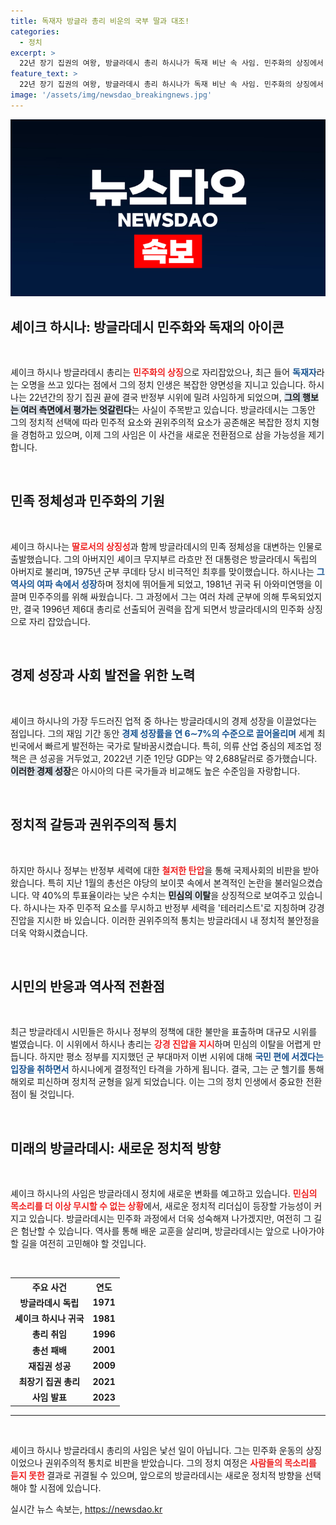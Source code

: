 ```yaml
---
title: 독재자 방글라 총리 비운의 국부 딸과 대조!
categories:
  - 정치
excerpt: >
  22년 장기 집권의 여왕, 방글라데시 총리 하시나가 독재 비난 속 사임. 민주화의 상징에서 자취를 감춘 그녀의 몰락과 국민의 혁명적 일상은 지금 어딜 향하는가?
feature_text: >
  22년 장기 집권의 여왕, 방글라데시 총리 하시나가 독재 비난 속 사임. 민주화의 상징에서 자취를 감춘 그녀의 몰락과 국민의 혁명적 일상은 지금 어딜 향하는가?
image: '/assets/img/newsdao_breakingnews.jpg'
---
```


<p><img src="/assets/img/newsdao_breakingnews.jpg" alt="implanttips 속보" /></p>

<h2 data-ke-size="size26">셰이크 하시나: 방글라데시 민주화와 독재의 아이콘</h2>

<p data-ke-size="size16">&nbsp;</p>

<p>셰이크 하시나 방글라데시 총리는 <b><span style="color: #ee2323;">민주화의 상징</span></b>으로 자리잡았으나, 최근 들어 <b><span style="color: #1a5490;">독재자</span></b>라는 오명을 쓰고 있다는 점에서 그의 정치 인생은 복잡한 양면성을 지니고 있습니다. 하시나는 22년간의 장기 집권 끝에 결국 반정부 시위에 밀려 사임하게 되었으며, <b><span style="background-color: #21538527;">그의 행보는 여러 측면에서 평가는 엇갈린다</span></b>는 사실이 주목받고 있습니다. 방글라데시는 그동안 그의 정치적 선택에 따라 민주적 요소와 권위주의적 요소가 공존해온 복잡한 정치 지형을 경험하고 있으며, 이제 그의 사임은 이 사건을 새로운 전환점으로 삼을 가능성을 제기합니다.</p>

<p data-ke-size="size16">&nbsp;</p>

<h2 data-ke-size="size26">민족 정체성과 민주화의 기원</h2>

<p data-ke-size="size16">&nbsp;</p>

<p>셰이크 하시나는 <b><span style="color: #ee2323;">딸로서의 상징성</span></b>과 함께 방글라데시의 민족 정체성을 대변하는 인물로 출발했습니다. 그의 아버지인 셰이크 무지부르 라흐만 전 대통령은 방글라데시 독립의 아버지로 불리며, 1975년 군부 쿠데타 당시 비극적인 최후를 맞이했습니다. 하시나는 <b><span style="color: #1a5490;">그 역사의 여파 속에서 성장</span></b>하며 정치에 뛰어들게 되었고, 1981년 귀국 뒤 아와미연맹을 이끌며 민주주의를 위해 싸웠습니다. 그 과정에서 그는 여러 차례 군부에 의해 투옥되었지만, 결국 1996년 제6대 총리로 선출되어 권력을 잡게 되면서 방글라데시의 민주화 상징으로 자리 잡았습니다.</p>

<p data-ke-size="size16">&nbsp;</p>

<h2 data-ke-size="size26">경제 성장과 사회 발전을 위한 노력</h2>

<p data-ke-size="size16">&nbsp;</p>

<p>셰이크 하시나의 가장 두드러진 업적 중 하나는 방글라데시의 경제 성장을 이끌었다는 점입니다. 그의 재임 기간 동안 <b><span style="color: #1a5490;">경제 성장률을 연 6∼7%</blockquote>의 수준으로 끌어올리며</span></b> 세계 최빈국에서 빠르게 발전하는 국가로 탈바꿈시켰습니다. 특히, 의류 산업 중심의 제조업 정책은 큰 성공을 거두었고, 2022년 기준 1인당 GDP는 약 2,688달러로 증가했습니다. <b><span style="background-color: #21538527;">이러한 경제 성장</span></b>은 아시아의 다른 국가들과 비교해도 높은 수준임을 자랑합니다.</p>

<p data-ke-size="size16">&nbsp;</p>

<h2 data-ke-size="size26">정치적 갈등과 권위주의적 통치</h2>

<p data-ke-size="size16">&nbsp;</p>

<p>하지만 하시나 정부는 반정부 세력에 대한 <b><span style="color: #ee2323;">철저한 탄압</span></b>을 통해 국제사회의 비판을 받아왔습니다. 특히 지난 1월의 총선은 야당의 보이콧 속에서 본격적인 논란을 불러일으켰습니다. 약 40%의 투표율이라는 낮은 수치는 <b><span style="background-color: #21538527;">민심의 이탈</span></b>을 상징적으로 보여주고 있습니다. 하시나는 자주 민주적 요소를 무시하고 반정부 세력을 '테러리스트'로 지칭하며 강경 진압을 지시한 바 있습니다. 이러한 권위주의적 통치는 방글라데시 내 정치적 불안정을 더욱 악화시켰습니다.</p>

<p data-ke-size="size16">&nbsp;</p>

<h2 data-ke-size="size26">시민의 반응과 역사적 전환점</h2>

<p data-ke-size="size16">&nbsp;</p>

<p>최근 방글라데시 시민들은 하시나 정부의 정책에 대한 불만을 표출하며 대규모 시위를 벌였습니다. 이 시위에서 하시나 총리는 <b><span style="color: #ee2323;">강경 진압을 지시</span></b>하며 민심의 이탈을 어렵게 만듭니다. 하지만 평소 정부를 지지했던 군 부대마저 이번 시위에 대해 <b><span style="color: #1a5490;">국민 편에 서겠다는 입장을 취하면서</span></b> 하시나에게 결정적인 타격을 가하게 됩니다. 결국, 그는 군 헬기를 통해 해외로 피신하며 정치적 균형을 잃게 되었습니다. 이는 그의 정치 인생에서 중요한 전환점이 될 것입니다.</p>

<p data-ke-size="size16">&nbsp;</p>

<h2 data-ke-size="size26">미래의 방글라데시: 새로운 정치적 방향</h2>

<p data-ke-size="size16">&nbsp;</p>

<p>셰이크 하시나의 사임은 방글라데시 정치에 새로운 변화를 예고하고 있습니다. <b><span style="color: #ee2323;">민심의 목소리를 더 이상 무시할 수 없는 상황</span></b>에서, 새로운 정치적 리더십이 등장할 가능성이 커지고 있습니다. 방글라데시는 민주화 과정에서 더욱 성숙해져 나가겠지만, 여전히 그 길은 험난할 수 있습니다. 역사를 통해 배운 교훈을 살리며, 방글라데시는 앞으로 나아가야 할 길을 여전히 고민해야 할 것입니다.</p>

<p data-ke-size="size16">&nbsp;</p>

<table style="width: 100%; border-collapse: collapse;">
    <tr>
        <th style="text-align: center; height: 17px;"><b>주요 사건</b></th>
        <th style="text-align: center; height: 17px;"><b>연도</b></th>
    </tr>
    <tr>
        <td style="text-align: center; height: 17px;"><b>방글라데시 독립</b></td>
        <td style="text-align: center; height: 17px;"><b>1971</b></td>
    </tr>
    <tr>
        <td style="text-align: center; height: 17px;"><b>셰이크 하시나 귀국</b></td>
        <td style="text-align: center; height: 17px;"><b>1981</b></td>
    </tr>
    <tr>
        <td style="text-align: center; height: 17px;"><b>총리 취임</b></td>
        <td style="text-align: center; height: 17px;"><b>1996</b></td>
    </tr>
    <tr>
        <td style="text-align: center; height: 17px;"><b>총선 패배</b></td>
        <td style="text-align: center; height: 17px;"><b>2001</b></td>
    </tr>
    <tr>
        <td style="text-align: center; height: 17px;"><b>재집권 성공</b></td>
        <td style="text-align: center; height: 17px;"><b>2009</b></td>
    </tr>
    <tr>
        <td style="text-align: center; height: 17px;"><b>최장기 집권 총리</b></td>
        <td style="text-align: center; height: 17px;"><b>2021</b></td>
    </tr>
    <tr>
        <td style="text-align: center; height: 17px;"><b>사임 발표</b></td>
        <td style="text-align: center; height: 17px;"><b>2023</b></td>
    </tr>
</table>

<hr />

<p data-ke-size="size16">&nbsp;</p>

<p>셰이크 하시나 방글라데시 총리의 사임은 낯선 일이 아닙니다. 그는 민주화 운동의 상징이었으나 권위주의적 통치로 비판을 받았습니다. 그의 정치 여정은 <b><span style="color: #ee2323;">사람들의 목소리를 듣지 못한 </span></b>결과로 귀결될 수 있으며, 앞으로의 방글라데시는 새로운 정치적 방향을 선택해야 할 시점에 있습니다.</p>
실시간 뉴스 속보는, <a href="https://newsdao.kr" rel="dofollow">https://newsdao.kr</a>


